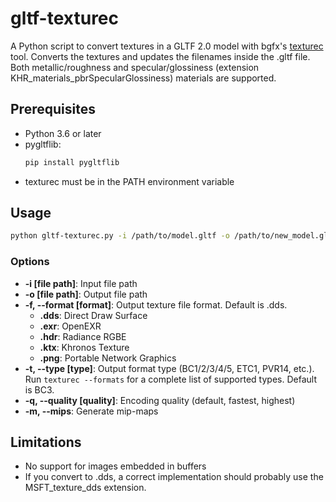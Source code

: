 # gltf-texturec

A Python script to convert textures in a GLTF 2.0 model with bgfx's [texturec](https://bkaradzic.github.io/bgfx/tools.html#texture-compiler-texturec) tool. Converts the textures and updates the filenames inside the .gltf file. Both metallic/roughness and specular/glossiness (extension KHR_materials_pbrSpecularGlossiness) materials are supported.

## Prerequisites

- Python 3.6 or later
- pygltflib:
    ```sh
    pip install pygltflib
    ```
- texturec must be in the PATH environment variable

## Usage

```sh
python gltf-texturec.py -i /path/to/model.gltf -o /path/to/new_model.gltf --format .dds --type BC3 --mips
```

### Options

- **-i [file path]**: Input file path
- **-o [file path]**: Output file path
- **-f, --format [format]**: Output texture file format. Default is .dds.
    - **.dds**: Direct Draw Surface
    - **.exr**: OpenEXR
    - **.hdr**: Radiance RGBE
    - **.ktx**: Khronos Texture
    - **.png**: Portable Network Graphics
- **-t, --type [type]**: Output format type (BC1/2/3/4/5, ETC1, PVR14, etc.). Run `texturec --formats` for a complete list of  supported types. Default is BC3.
- **-q, --quality [quality]**: Encoding quality (default, fastest, highest)
- **-m, --mips**: Generate mip-maps

## Limitations

- No support for images embedded in buffers
- If you convert to .dds, a correct implementation should probably use the MSFT_texture_dds extension.
